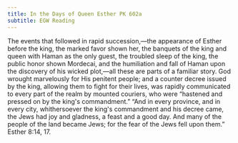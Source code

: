 ```yaml
---
title: In the Days of Queen Esther PK 602a
subtitle: EGW Reading
---
```


The events that followed in rapid succession,—the appearance of Esther before the king, the marked favor shown her, the banquets of the king and queen with Haman as the only guest, the troubled sleep of the king, the public honor shown Mordecai, and the humiliation and fall of Haman upon the discovery of his wicked plot,—all these are parts of a familiar story. God wrought marvelously for His penitent people; and a counter decree issued by the king, allowing them to fight for their lives, was rapidly communicated to every part of the realm by mounted couriers, who were “hastened and pressed on by the king's commandment.” “And in every province, and in every city, whithersoever the king's commandment and his decree came, the Jews had joy and gladness, a feast and a good day. And many of the people of the land became Jews; for the fear of the Jews fell upon them.” Esther 8:14, 17.